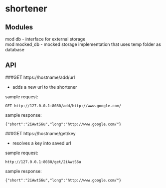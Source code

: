 # shortener


## Modules 
mod db - interface for external storage  
mod mocked_db - mocked storage implementation that uses temp folder as database

## API
###GET https://hostname/add/url
- adds a new url to the shortener  

sample request:
```
GET http://127.0.0.1:8080/add/http://www.google.com/
```
sample response:
```
{"short":"2iAwtS6u","long":"http://www.google.com/"}
```


###GET https://hostname/get/key  
- resolves a key into saved url 
  
sample request:
```
http://127.0.0.1:8080/get/2iAwtS6u
```
sample response:
```
{"short":"2iAwtS6u","long":"http://www.google.com/"}
```

